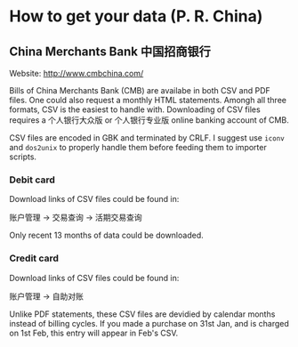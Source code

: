 # How to get your data (P. R. China)

## China Merchants Bank 中国招商银行

Website: http://www.cmbchina.com/

Bills of China Merchants Bank (CMB) are availabe in both CSV and PDF files. One
could also request a monthly HTML statements. Amongh all three formats, CSV is
the easiest to handle with. Downloading of CSV files requires a 个人银行大众版
or 个人银行专业版 online banking account of CMB.

CSV files are encoded in GBK and terminated by CRLF. I suggest use `iconv` and
`dos2unix` to properly handle them before feeding them to importer scripts.

### Debit card

Download links of CSV files could be found in:

账户管理 -> 交易查询 -> 活期交易查询

Only recent 13 months of data could be downloaded.

### Credit card

Download links of CSV files could be found in:

账户管理 -> 自助对账

Unlike PDF statements, these CSV files are devidied by calendar months instead
of billing cycles. If you made a purchase on 31st Jan, and is charged on 1st
Feb, this entry will appear in Feb's CSV.
